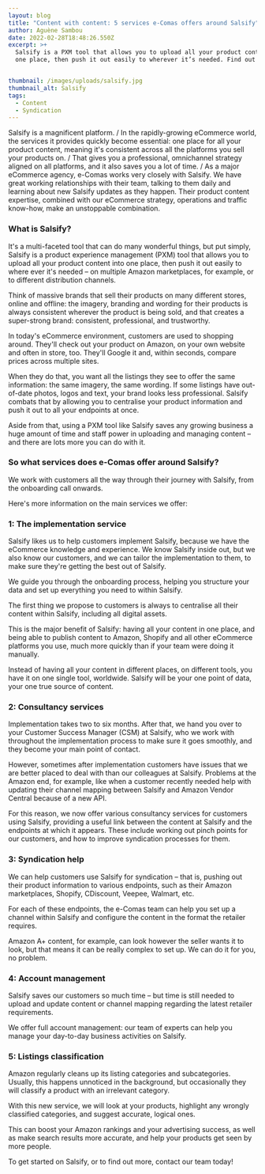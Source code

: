 ```yaml
---
layout: blog
title: "Content with content: 5 services e-Comas offers around Salsify"
author: Aguène Sambou
date: 2022-02-28T18:48:26.550Z
excerpt: >+
  Salsify is a PXM tool that allows you to upload all your product content into
  one place, then push it out easily to wherever it’s needed. Find out more…


thumbnail: /images/uploads/salsify.jpg
thumbnail_alt: Salsify
tags:
  - Content
  - Syndication
---
```

Salsify is a magnificent platform.
/
In the rapidly-growing eCommerce world, the services it provides quickly become essential: one place for all your product content, meaning it's consistent across all the platforms you sell your products on.
/
That gives you a professional, omnichannel strategy aligned on all platforms, and it also saves you a lot of time.
/
As a major eCommerce agency, e-Comas works very closely with Salsify. We have great working relationships with their team, talking to them daily and learning about new Salsify updates as they happen. Their product content expertise, combined with our eCommerce strategy, operations and traffic know-how, make an unstoppable combination.

### What is Salsify?

It's a multi-faceted tool that can do many wonderful things, but put simply, Salsify is a product experience management (PXM) tool that allows you to upload all your product content into one place, then push it out easily to where ever it's needed – on multiple Amazon marketplaces, for example, or to different distribution channels.

Think of massive brands that sell their products on many different stores, online and offline: the imagery, branding and wording for their products is always consistent wherever the product is being sold, and that creates a super-strong brand: consistent, professional, and trustworthy.

In today's eCommerce environment, customers are used to shopping around. They'll check out your product on Amazon, on your own website and often in store, too. They'll Google it and, within seconds, compare prices across multiple sites.

When they do that, you want all the listings they see to offer the same information: the same imagery, the same wording. If some listings have out-of-date photos, logos and text, your brand looks less professional. Salsify combats that by allowing you to centralise your product information and push it out to all your endpoints at once.

Aside from that, using a PXM tool like Salsify saves any growing business a huge amount of time and staff power in uploading and managing content – and there are lots more you can do with it.

### So what services does e-Comas offer around Salsify?

We work with customers all the way through their journey with Salsify, from the onboarding call onwards.

Here's more information on the main services we offer:

### 1: The implementation service

Salsify likes us to help customers implement Salsify, because we have the eCommerce knowledge and experience. We know Salsify inside out, but we also know our customers, and we can tailor the implementation to them, to make sure they're getting the best out of Salsify.

We guide you through the onboarding process, helping you structure your data and set up everything you need to within Salsify.

The first thing we propose to customers is always to centralise all their content within Salsify, including all digital assets.

This is the major benefit of Salsify: having all your content in one place, and being able to publish content to Amazon, Shopify and all other eCommerce platforms you use, much more quickly than if your team were doing it manually.

Instead of having all your content in different places, on different tools, you have it on one single tool, worldwide. Salsify will be your one point of data, your one true source of content.

### 2: Consultancy services

Implementation takes two to six months. After that, we hand you over to your Customer Success Manager (CSM) at Salsify, who we work with throughout the implementation process to make sure it goes smoothly, and they become your main point of contact.

However, sometimes after implementation customers have issues that we are better placed to deal with than our colleagues at Salsify. Problems at the Amazon end, for example, like when a customer recently needed help with updating their channel mapping between Salsify and Amazon Vendor Central because of a new API.

For this reason, we now offer various consultancy services for customers using Salsify, providing a useful link between the content at Salsify and the endpoints at which it appears.
These include working out pinch points for our customers, and how to improve syndication processes for them.

### 3: Syndication help

We can help customers use Salsify for syndication – that is, pushing out their product information to various endpoints, such as their Amazon marketplaces, Shopify, CDiscount, Veepee, Walmart, etc.

For each of these endpoints, the e-Comas team can help you set up a channel within Salsify and configure the content in the format the retailer requires.

Amazon A+ content, for example, can look however the seller wants it to look, but that means it can be really complex to set up. We can do it for you, no problem.

### 4: Account management

Salsify saves our customers so much time – but time is still needed to upload and update content or channel mapping regarding the latest retailer requirements.

We offer full account management: our team of experts can help you manage your day-to-day business activities on Salsify.

### 5: Listings classification

Amazon regularly cleans up its listing categories and subcategories. Usually, this happens unnoticed in the background, but occasionally they will classify a product with an irrelevant category.

With this new service, we will look at your products, highlight any wrongly classified categories, and suggest accurate, logical ones.

This can boost your Amazon rankings and your advertising success, as well as make search results more accurate, and help your products get seen by more people.

To get started on Salsify, or to find out more, contact our team today!